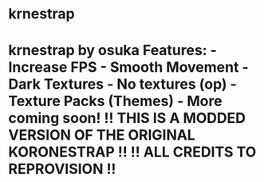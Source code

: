 # krnestrap
# krnestrap by osuka  Features:  - Increase FPS  - Smooth Movement  - Dark Textures  - No textures (op)  - Texture Packs (Themes)  - More coming soon!  !! THIS IS A MODDED VERSION OF THE ORIGINAL KORONESTRAP !! !! ALL CREDITS TO REPROVISION !!
